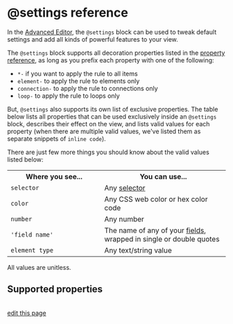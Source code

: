 # @settings reference

In the [Advanced Editor](/overview/view-editors.html#advanced-editor), the `@settings` block can be used to tweak default settings and add all kinds of powerful features to your view.

The `@settings` block supports all decoration properties listed in the [property reference](/guides/property-reference.html), as long as you prefix each property with one of the following:
- `*-` if you want to apply the rule to all items
- `element-` to apply the rule to elements only
- `connection-` to apply the rule to connections only
- `loop-` to apply the rule to loops only

But, `@settings` also supports its own list of exclusive properties. The table below lists all properties that can be used exclusively inside an `@settings` block, describes their effect on the view, and lists valid values for each property (when there are multiple valid values, we've listed them as separate snippets of `inline code`).

There are just few more things you should know about the valid values listed below:

<table class="table border-bottom">
  <tbody>
    <tr>
      <th>Where you see...</th>
      <th>You can use...</th>
    </tr>
    <tr>
      <td><code>selector</code></td>
      <td>Any <a href="/guides/selectors.html">selector</a></td>
    </tr>
    <tr>
      <td><code>color</code></td>
      <td>Any CSS web color or hex color code</td>
    </tr>
    <tr>
      <td><code>number</code></td>
      <td>Any number</td>
    </tr>
    <tr>
      <td><code>'field name'</code></td>
      <td>The name of any of your <a href="/guides/fields.html">fields</a>, wrapped in single or double quotes</td>
    </tr>
    <tr>
      <td><code>element type</code></td>
      <td>Any text/string value</td>
    </tr>
  </tbody>
</table>

All values are unitless.


## Supported properties

<style>
  th:first-child {
    width: 200px;
  }

  td:nth-child(3) div:not(:first-child) {
    margin-top: 1.5rem;
  }
</style>

<table id="settings-reference-table" class="table border-bottom"></table>

<script type="text/javascript">
(() => {
  const settingsReference = [
    {
      "Property": "attenuation",
      "Description": "Determines whether elements and connections maintain their size relative to the background map (available for the Geo template only)",
      "Possible values": ["on", "off"]
    },
    {
      "Property": "background-color",
      "Description": "Sets the canvas' background color",
      "Possible values": ["color"]
    },
    {
      "Property": "background-opacity",
      "Description": "Sets the opacity of items outside of a showcased selection",
      "Possible values": ["0..1"]
    },
    {
      "Property": "bridge",
      "Description": "Activates bridging. See the <a href=\"/guides/bridge.html#bridge-in-the-advanced-editor\">bridge guide</a> for more information.",
      "Possible values": ["element-selector"]
    },
    {
      "Property": "cluster",
      "Description": "Activates clustering. See the <a href=\"/guides/clustering.html#activate-clustering-in-the-advanced-editor\">cluster guide</a> for more information.",
      "Possible values": ["'field name'", "element-selector by 'field name'", "element-selector by 'field name' as 'element type'"]
    },
    {
      "Property": "culling",
      "Description": "Determines whether elements and connections are hidden when the reader zooms in very close",
      "Possible values": ["on", "off"]
    },
    {
      "Property": "focus",
      "Description": "Activates focus. See the <a href=\"/guides/focus.html#activate-focus-in-the-advanced-editor\">focus guide</a> for more information.",
      "Possible values": ["selector out number"]
    },
    {
      "Property": "font-cutoff",
      "Description": "Sets the minimum font size at which labels will display when the map is zoomed out. Set to <code>0</code> to always display labels, regardless of zoom level.",
      "Possible values": ["number"]
    },
    {
      "Property": "foreground-opacity",
      "Description": "Sets the opacity of showcased items ",
      "Possible values": ["0..1"]
    },
    {
      "Property": "geo-location",
      "Description": "Sets the field that will be used to geo-locate elements",
      "Possible values": ["'field name'", "string template"]
    },
    {
      "Property": "geo-style",
      "Description": "Sets the style of the geo map",
      "Possible values": ["auto", "streets", "satellite"]
    },
    {
      "Property": "ignore",
      "Description": "Ignores a selection. See the <a href=\"/guides/filter.html#filter-in-the-advanced-editor\">filter guide</a> for more information.",
      "Possible values": ["selector"]
    },
    {
      "Property": "include",
      "Description": "Includes a selection. See the <a href=\"/guides/filter.html#filter-in-the-advanced-editor\">filter guide</a> for more information.",
      "Possible values": ["selector"]
    },
    {
      "Property": "layout",
      "Description": "Sets the layout type",
      "Possible values": ["force", "static", "scatter"]
    },
    {
      "Property": "layout-bounds-xmax",
      "Description": "Sets a maximum x coordinate that grid and guide lines can extend to",
      "Possible values": ["number"]
    },
    {
      "Property": "layout-bounds-xmin",
      "Description": "Sets a minimum x coordinate that grid and guide lines can extend to",
      "Possible values": ["number"]
    },
    {
      "Property": "layout-bounds-ymax",
      "Description": "Sets a maximum y coordinate that grid and guide lines can extend to",
      "Possible values": ["number"]
    },
    {
      "Property": "layout-bounds-ymin",
      "Description": "Sets a minimum y coordinate that grid and guide lines can extend to",
      "Possible values": ["number"]
    },
    {
      "Property": "layout-gravity",
      "Description": "Sets the gravity for the force-directed layout",
      "Possible values": ["number"]
    },
    {
      "Property": "layout-grid",
      "Description": "Determines whether a grid will be shown",
      "Possible values": ["on", "off"]
    },
    {
      "Property": "layout-grid-color",
      "Description": "Sets the color of the grid",
      "Possible values": ["color"]
    },
    {
      "Property": "layout-grid-offset",
      "Description": "Sets the space between grid lines",
      "Possible values": ["number"]
    },
    {
      "Property": "layout-grid-width",
      "Description": "Sets the thickness of grid lines",
      "Possible values": ["number"]
    },
    {
      "Property": "layout-guide-color",
      "Description": "Sets the color of guide lines",
      "Possible values": ["color"]
    },
    {
      "Property": "layout-guide-width",
      "Description": "Sets the thickness of guide lines",
      "Possible values": ["number"]
    },
    {
      "Property": "layout-guides",
      "Description": "Sets the x or y coordinate for each guide line, or the origin and radius of a circle",
      "Possible values": ["x(number)", "y(number)", "circle(x, y, r)", "circle(r)"]
    },
    {
      "Property": "layout-particle-charge",
      "Description": "Sets the particle charge for the force-directed layout",
      "Possible values": ["number"]
    },
    {
      "Property": "layout-preset",
      "Description": "Chooses a preset version of the force-directed layout",
      "Possible values": ["auto", "dense", "hairball"]
    },
    {
      "Property": "layout-spring-length",
      "Description": "Sets the spring length for the force-directed layout",
      "Possible values": ["number"]
    },
    {
      "Property": "layout-spring-strength",
      "Description": "Sets the spring strength for the force-directed layout",
      "Possible values": ["number"]
    },
    {
      "Property": "layout-x",
      "Description": "Sets the field used to determine elements' x coordinate in the scatter layout",
      "Possible values": ["'field name'"]
    },
    {
      "Property": "layout-x-multiplier",
      "Description": "Sets a number that will be multiplied by each elements <code>layout-x</code> field to determine their final x coordinate",
      "Possible values": ["number"]
    },
    {
      "Property": "layout-y",
      "Description": "Sets the field used to determine elements' x coordinate in the scatter layout",
      "Possible values": ["'field name'"]
    },
    {
      "Property": "layout-y-multiplier",
      "Description": "Sets a number that will be multiplied by each elements <code>layout-y</code> field to determine their final y coordinate",
      "Possible values": ["number"]
    },
    {
      "Property": "notification-color",
      "Description": "Sets the color of asterisks created by <a href=\"/guides/issues.html\">Issues</a>",
      "Possible values": ["color"]
    },
    {
      "Property": "profile",
      "Description": "Controls whether or not profiles can be opened",
      "Possible values": ["on", "off"]
    },
    {
      "Property": "quality",
      "Description": "Sets the render quality",
      "Possible values": ["fast", "best"]
    },
    {
      "Property": "radar",
      "Description": "Determines whether a radar will be shown",
      "Possible values": ["on", "off"]
    },
    {
      "Property": "radar-axes",
      "Description": "Sets the labels for radar axes",
      "Possible values": ["Axis 1, Axis 2, Axis 3..."]
    },
    {
      "Property": "radar-font-color",
      "Description": "Sets the color of radar labels",
      "Possible values": ["color"]
    },
    {
      "Property": "radar-font-family",
      "Description": "Sets the font family of radar labels",
      "Possible values": ["family-name", "generic-family"]
    },
    {
      "Property": "radar-font-size",
      "Description": "Sets the font size for radar labels",
      "Possible values": ["number"]
    },
    {
      "Property": "radar-ring-color",
      "Description": "Sets the color between radar rings",
      "Possible values": ["color"]
    },
    {
      "Property": "radar-ring-opacity",
      "Description": "Sets the opacity of radar rings",
      "Possible values": ["0..1"]
    },
    {
      "Property": "radar-ring-size",
      "Description": "Sets the distance between radar rings",
      "Possible values": ["number"]
    },
    {
      "Property": "radar-ring-size-inner",
      "Description": "Sets the radius of the inner radar ring",
      "Possible values": ["number"]
    },
    {
      "Property": "radar-rings",
      "Description": "Sets the labels for radar rings",
      "Possible values": ["Ring 1, Ring 2, Ring 3..."]
    },
    {
      "Property": "renderer",
      "Description": "Chooses which rendered will be used",
      "Possible values": ["canvas", "webgl"]
    },
    {
      "Property": "scale-max",
      "Description": "Sets the maximum allowed zoom level",
      "Possible values": ["number"]
    },
    {
      "Property": "scale-min",
      "Description": "Sets the minimum allowed zoom level",
      "Possible values": ["number"]
    },
    {
      "Property": "selection-color",
      "Description": "Sets the color of the ring that appears around selected elements",
      "Possible values": ["color"]
    },
    {
      "Property": "showcase",
      "Description": "Activates showcase. See the <a href=\"/guides/showcase.html#customize-showcase-settings-in-the-advanced-editor\">showcase guide</a> for more information.",
      "Possible values": ["selector"]
    },
    {
      "Property": "template",
      "Description": "Chooses a template",
      "Possible values": ["causal-loop", "custom", "geo", "sna", "stakeholder", "stock-and-flow", "systems", "systems-leverage"]
    },
    {
      "Property": "theme",
      "Description": "Sets the view's overall theme",
      "Possible values": ["light", "dark"]
    }
  ]

  KumuDocsExtracted.appendTable(
    { id: 'settings-reference-table', reference: settingsReference },
    {
      transforms: {
        'Possible values': values => 
          Array.isArray(values) 
            ? values.map(value => `<div><code>${value}</code></div>`).join('')
            : `${values}`
      },
      effects: {
        th: {
          DEFAULT: th => th.classList.add('text-left'),
        }
      }
    }
  )

  KumuDocsExtracted.appendSearchBox(
    { id: 'settings-reference-table', hasInfo: true }
  )
})()
</script>

<span class="edit-link"><a href="https://github.com/kumu/docs/blob/master/guides/settings-reference-table.md" target="_blank"><i class="fa fa-github"></i> edit this page</a></span>
